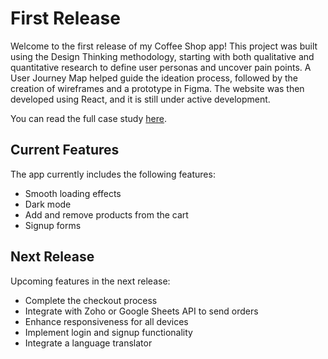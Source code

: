 # First Release

Welcome to the first release of my Coffee Shop app! This project was built using the Design Thinking methodology, starting with both qualitative and quantitative research to define user personas and uncover pain points. A User Journey Map helped guide the ideation process, followed by the creation of wireframes and a prototype in Figma. The website was then developed using React, and it is still under active development.

You can read the full case study [here](https://www.uxrodrigo.com/detail_project_coffee_ux.html).

## Current Features

The app currently includes the following features:

- Smooth loading effects
- Dark mode
- Add and remove products from the cart
- Signup forms

## Next Release

Upcoming features in the next release:

- Complete the checkout process
- Integrate with Zoho or Google Sheets API to send orders
- Enhance responsiveness for all devices
- Implement login and signup functionality
- Integrate a language translator
